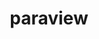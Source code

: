---
title: "paraview"
layout: cache
categories: [package, v0.18.1]
meta: {"versions": ["5.10.1"], "compilers": ["gcc@=7.3.1", "gcc@=7.5.0"], "oss": ["amzn2", "ubuntu18.04"], "platforms": ["linux"], "targets": ["aarch64", "graviton2", "x86_64", "x86_64_v3", "x86_64_v4"], "stacks": ["aws-isc", "aws-isc-aarch64", "data-vis-sdk", "root"], "num_specs": 5, "num_specs_by_stack": {"data-vis-sdk": 1, "root": 5, "aws-isc-aarch64": 2, "aws-isc": 2}}
spec_details: [{"hash": "m23mglh5tsmvpsp2iukmp4ubnahxrlli", "compiler": "gcc@=7.5.0", "versions": ["5.10.1"], "os": "ubuntu18.04", "platform": "linux", "target": "x86_64", "variants": ["+adios2", "~advanced_debug", "build_edition=canonical", "build_type=RelWithDebInfo", "~cuda", "+development_files", "~examples", "~eyedomelighting", "~fortran", "+hdf5", "~ipo", "+kits", "+mpi", "+opengl2", "~osmesa", "~pagosa", "patches=acb3805", "~python", "+python3", "+qt", "+shared", "use_vtkm=default"], "stacks": ["data-vis-sdk", "root"], "size": "-", "tarball": "https://binaries.spack.io/v0.18.1/build_cache/linux-ubuntu18.04-x86_64/gcc-7.5.0/paraview-5.10.1/linux-ubuntu18.04-x86_64-gcc-7.5.0-paraview-5.10.1-m23mglh5tsmvpsp2iukmp4ubnahxrlli.spack"}, {"hash": "xb52j4hfvrbdigduvt6b4ampz3c3shk3", "compiler": "gcc@=7.3.1", "versions": ["5.10.1"], "os": "amzn2", "platform": "linux", "target": "aarch64", "variants": ["~adios2", "~advanced_debug", "build_edition=canonical", "build_type=RelWithDebInfo", "~cuda", "+development_files", "~examples", "~eyedomelighting", "~fortran", "~hdf5", "~ipo", "+kits", "+mpi", "+opengl2", "~osmesa", "~pagosa", "patches=acb3805", "~python", "~python3", "~qt", "+shared", "use_vtkm=default"], "stacks": ["aws-isc-aarch64", "root"], "size": "-", "tarball": "https://binaries.spack.io/v0.18.1/build_cache/linux-amzn2-aarch64/gcc-7.3.1/paraview-5.10.1/linux-amzn2-aarch64-gcc-7.3.1-paraview-5.10.1-xb52j4hfvrbdigduvt6b4ampz3c3shk3.spack"}, {"hash": "okuz6fgdjuvyd6ozylq5etovwm3xijld", "compiler": "gcc@=7.3.1", "versions": ["5.10.1"], "os": "amzn2", "platform": "linux", "target": "x86_64_v3", "variants": ["~adios2", "~advanced_debug", "build_edition=canonical", "build_type=RelWithDebInfo", "~cuda", "+development_files", "~examples", "~eyedomelighting", "~fortran", "~hdf5", "~ipo", "+kits", "+mpi", "+opengl2", "~osmesa", "~pagosa", "patches=acb3805", "~python", "~python3", "~qt", "+shared", "use_vtkm=default"], "stacks": ["aws-isc", "root"], "size": "-", "tarball": "https://binaries.spack.io/v0.18.1/build_cache/linux-amzn2-x86_64_v3/gcc-7.3.1/paraview-5.10.1/linux-amzn2-x86_64_v3-gcc-7.3.1-paraview-5.10.1-okuz6fgdjuvyd6ozylq5etovwm3xijld.spack"}, {"hash": "p6doujbatha5nw6ymwm6gcaljka2fn7f", "compiler": "gcc@=7.3.1", "versions": ["5.10.1"], "os": "amzn2", "platform": "linux", "target": "graviton2", "variants": ["~adios2", "~advanced_debug", "build_edition=canonical", "build_type=RelWithDebInfo", "~cuda", "+development_files", "~examples", "~eyedomelighting", "~fortran", "~hdf5", "~ipo", "+kits", "+mpi", "+opengl2", "~osmesa", "~pagosa", "patches=acb3805", "~python", "~python3", "~qt", "+shared", "use_vtkm=default"], "stacks": ["aws-isc-aarch64", "root"], "size": "-", "tarball": "https://binaries.spack.io/v0.18.1/build_cache/linux-amzn2-graviton2/gcc-7.3.1/paraview-5.10.1/linux-amzn2-graviton2-gcc-7.3.1-paraview-5.10.1-p6doujbatha5nw6ymwm6gcaljka2fn7f.spack"}, {"hash": "745x7sjz7g477ztdo3oorpe2cmu7lgho", "compiler": "gcc@=7.3.1", "versions": ["5.10.1"], "os": "amzn2", "platform": "linux", "target": "x86_64_v4", "variants": ["~adios2", "~advanced_debug", "build_edition=canonical", "build_type=RelWithDebInfo", "~cuda", "+development_files", "~examples", "~eyedomelighting", "~fortran", "~hdf5", "~ipo", "+kits", "+mpi", "+opengl2", "~osmesa", "~pagosa", "patches=acb3805", "~python", "~python3", "~qt", "+shared", "use_vtkm=default"], "stacks": ["aws-isc", "root"], "size": "-", "tarball": "https://binaries.spack.io/v0.18.1/build_cache/linux-amzn2-x86_64_v4/gcc-7.3.1/paraview-5.10.1/linux-amzn2-x86_64_v4-gcc-7.3.1-paraview-5.10.1-745x7sjz7g477ztdo3oorpe2cmu7lgho.spack"}]
---